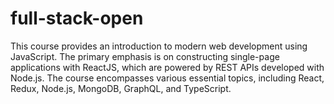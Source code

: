 # full-stack-open
This course provides an introduction to modern web development using JavaScript. The primary emphasis is on constructing single-page applications with ReactJS, which are powered by REST APIs developed with Node.js. The course encompasses various essential topics, including React, Redux, Node.js, MongoDB, GraphQL, and TypeScript.
